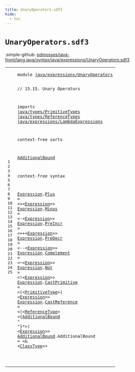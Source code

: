 ```yaml
---
title: UnaryOperators.sdf3
hide:
  - toc
---
```


# `UnaryOperators.sdf3`

:simple-github: [pdmosses/java-front/lang.java/syntax/java/expressions/UnaryOperators.sdf3]

[pdmosses/java-front/lang.java/syntax/java/expressions/UnaryOperators.sdf3]: https://github.com/pdmosses/java-front/blob/master/lang.java/syntax/java/expressions/UnaryOperators.sdf3 "The source file on GitHub"

<div class="sdf3"><table class="highlighttable"><tbody><tr><td class="linenos"><div class="linenodiv"><pre><span></span>1
2
3
4
5
6
7
8
9
10
11
12
13
14
15
16
17
18
19
20
21
22
23
24
25
</pre></div></td>
<td class="code"><pre><code><span class="keyword">module</span> <a href="../Disambiguation.sdf3/#java/expressions/UnaryOperators_118_149" id="java/expressions/UnaryOperators_7_38" title="Referenced at ../Disambiguation.sdf3 line 6; ../Main.sdf3 line 15; ../MethodReference.sdf3 line 10">java/expressions/UnaryOperators</a>

<span class="layout">// 15.15. Unary Operators</span>

<span class="keyword">imports</span>
  <a href="../../types/PrimitiveTypes.sdf3/#java/types/PrimitiveTypes_7_32" id="java/types/PrimitiveTypes_77_102" title="Defined at ../../types/PrimitiveTypes.sdf3 line 1">java/types/PrimitiveTypes</a>
  <a href="../../types/ReferenceTypes.sdf3/#java/types/ReferenceTypes_7_32" id="java/types/ReferenceTypes_105_130" title="Defined at ../../types/ReferenceTypes.sdf3 line 1">java/types/ReferenceTypes</a>
  <a href="../LambdaExpressions.sdf3/#java/expressions/LambdaExpressions_7_41" id="java/expressions/LambdaExpressions_133_167" title="Defined at ../LambdaExpressions.sdf3 line 1">java/expressions/LambdaExpressions</a> 

<span class="keyword">context-free sorts</span>

  <a href="#AdditionalBound_581_596" id="AdditionalBound_192_207" title="Referenced at line 23">AdditionalBound</a>

<span class="keyword">context-free syntax</span>
  
  <a href="#Expression_256_266" id="Expression_234_244" title="Referenced at line 16, 17, 18, 19, 20, 21, 22, 23">Expression</a>.<span class="cons_Constructor"><a href="../Disambiguation.sdf3/#Plus_958_962" id="Plus_245_249" title="Referenced at ../Disambiguation.sdf3 line 46, 50, 64">Plus</a></span>  = &lt;<span class="cons_String">+</span>&lt;<a href="#Expression_234_244" id="Expression_256_266" title="Defined at line 16, 17, 18, 19, 20, 21, 22, 23">Expression</a>&gt;&gt;
  <a href="#Expression_256_266" id="Expression_271_281" title="Referenced at line 16, 17, 18, 19, 20, 21, 22, 23">Expression</a>.<span class="cons_Constructor"><a href="../Disambiguation.sdf3/#Minus_978_983" id="Minus_282_287" title="Referenced at ../Disambiguation.sdf3 line 47, 51, 65">Minus</a></span> = &lt;<span class="cons_String">-</span>&lt;<a href="#Expression_234_244" id="Expression_293_303" title="Defined at line 16, 17, 18, 19, 20, 21, 22, 23">Expression</a>&gt;&gt;
  <a href="#Expression_256_266" id="Expression_308_318" title="Referenced at line 16, 17, 18, 19, 20, 21, 22, 23">Expression</a>.<span class="cons_Constructor"><a href="../Disambiguation.sdf3/#PreIncr_912_919" id="PreIncr_319_326" title="Referenced at ../Disambiguation.sdf3 line 44, 62">PreIncr</a></span> = &lt;<span class="cons_String">++</span>&lt;<a href="#Expression_234_244" id="Expression_333_343" title="Defined at line 16, 17, 18, 19, 20, 21, 22, 23">Expression</a>&gt;&gt;
  <a href="#Expression_256_266" id="Expression_348_358" title="Referenced at line 16, 17, 18, 19, 20, 21, 22, 23">Expression</a>.<span class="cons_Constructor"><a href="../Disambiguation.sdf3/#PreDecr_935_942" id="PreDecr_359_366" title="Referenced at ../Disambiguation.sdf3 line 45, 63">PreDecr</a></span> = &lt;<span class="cons_String">--</span>&lt;<a href="#Expression_234_244" id="Expression_373_383" title="Defined at line 16, 17, 18, 19, 20, 21, 22, 23">Expression</a>&gt;&gt;
  <a href="#Expression_256_266" id="Expression_388_398" title="Referenced at line 16, 17, 18, 19, 20, 21, 22, 23">Expression</a>.<span class="cons_Constructor"><a href="../Disambiguation.sdf3/#Complement_1361_1371" id="Complement_399_409" title="Referenced at ../Disambiguation.sdf3 line 66">Complement</a></span> = &lt;<span class="cons_String">~</span>&lt;<a href="#Expression_234_244" id="Expression_415_425" title="Defined at line 16, 17, 18, 19, 20, 21, 22, 23">Expression</a>&gt;&gt;
  <a href="#Expression_256_266" id="Expression_430_440" title="Referenced at line 16, 17, 18, 19, 20, 21, 22, 23">Expression</a>.<span class="cons_Constructor"><a href="../Disambiguation.sdf3/#Not_1388_1391" id="Not_441_444" title="Referenced at ../Disambiguation.sdf3 line 67">Not</a></span>        = &lt;<span class="cons_String">!</span>&lt;<a href="#Expression_234_244" id="Expression_457_467" title="Defined at line 16, 17, 18, 19, 20, 21, 22, 23">Expression</a>&gt;&gt;
  <a href="#Expression_256_266" id="Expression_472_482" title="Referenced at line 16, 17, 18, 19, 20, 21, 22, 23">Expression</a>.<span class="cons_Constructor"><a href="../Disambiguation.sdf3/#CastPrimitive_663_676" id="CastPrimitive_483_496" title="Referenced at ../Disambiguation.sdf3 line 30, 35">CastPrimitive</a></span> = &lt;<span class="cons_String">(</span>&lt;<a href="../../types/PrimitiveTypes.sdf3/#PrimitiveType_131_144" id="PrimitiveType_502_515" title="Defined at ../../types/PrimitiveTypes.sdf3 line 10, 15, 16">PrimitiveType</a>&gt;<span class="cons_String">)</span> &lt;<a href="#Expression_234_244" id="Expression_519_529" title="Defined at line 16, 17, 18, 19, 20, 21, 22, 23">Expression</a>&gt;&gt;
  <a href="#Expression_256_266" id="Expression_534_544" title="Referenced at line 16, 17, 18, 19, 20, 21, 22, 23">Expression</a>.<span class="cons_Constructor"><a href="../Disambiguation.sdf3/#CastReference_693_706" id="CastReference_545_558" title="Referenced at ../Disambiguation.sdf3 line 31, 43, 49; ../MethodReference.sdf3 line 23">CastReference</a></span> = &lt;<span class="cons_String">(</span>&lt;<a href="../../types/ReferenceTypes.sdf3/#ReferenceType_218_231" id="ReferenceType_564_577" title="Defined at ../../types/ReferenceTypes.sdf3 line 13, 23, 24">ReferenceType</a>&gt; &lt;{<a href="#AdditionalBound_192_207" id="AdditionalBound_581_596" title="Defined at line 12, 24">AdditionalBound</a> <span class="cons_Lit">" "</span>}*&gt;<span class="cons_String">)</span> &lt;<a href="#Expression_234_244" id="Expression_606_616" title="Defined at line 16, 17, 18, 19, 20, 21, 22, 23">Expression</a>&gt;&gt;
  <a href="#AdditionalBound_581_596" id="AdditionalBound_621_636" title="Referenced at line 23">AdditionalBound</a>.<span class="cons_Constructor"><span id="AdditionalBound_637_652" title="Not referenced locally, nor via imports">AdditionalBound</span></span> = &lt;<span class="cons_String">&amp;</span> &lt;<a href="../../types/ReferenceTypes.sdf3/#ClassType_234_243" id="ClassType_659_668" title="Defined at ../../types/ReferenceTypes.sdf3 line 14, 26, 27">ClassType</a>&gt;&gt;
  
</code></pre></td></tr></tbody></table></div>